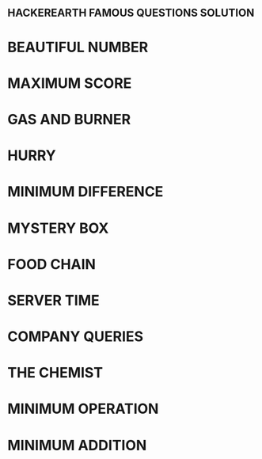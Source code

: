 ## HACKEREARTH FAMOUS QUESTIONS SOLUTION

# BEAUTIFUL NUMBER
# MAXIMUM SCORE
# GAS AND BURNER
# HURRY
# MINIMUM DIFFERENCE
# MYSTERY BOX
# FOOD CHAIN
# SERVER TIME
# COMPANY QUERIES
# THE CHEMIST
# MINIMUM OPERATION
# MINIMUM ADDITION
